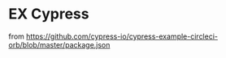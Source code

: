 # EX Cypress

from https://github.com/cypress-io/cypress-example-circleci-orb/blob/master/package.json

